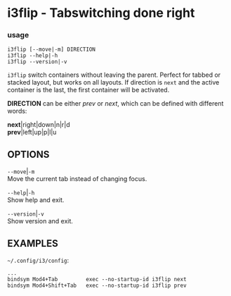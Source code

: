 # i3flip - Tabswitching done right 

### usage

```text
i3flip [--move|-m] DIRECTION
i3flip --help|-h
i3flip --version|-v
```

`i3flip` switch containers without leaving the parent.
Perfect for tabbed or stacked layout, but works on all
layouts. If direction is `next` and the active container is
the last, the first container will be activated.  

**DIRECTION** can be either *prev* or *next*, which can be
defined with different words:  

**next**|right|down|n|r|d  
**prev**|left|up|p|l|u  


OPTIONS
-------

`--move`|`-m`  
Move the current tab instead of changing focus.

`--help`|`-h`  
Show help and exit.

`--version`|`-v`  
Show version and exit.

EXAMPLES
--------
`~/.config/i3/config`:  
``` text
...
bindsym Mod4+Tab         exec --no-startup-id i3flip next
bindsym Mod4+Shift+Tab   exec --no-startup-id i3flip prev
```




